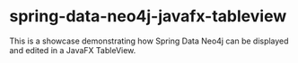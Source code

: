 spring-data-neo4j-javafx-tableview
==================================

This is a showcase demonstrating how Spring Data Neo4j can be displayed and edited in a JavaFX TableView. 
